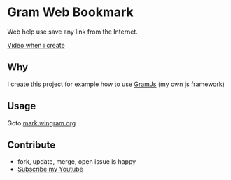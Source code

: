 # Gram Web Bookmark

Web help use save any link from the Internet.

[Video when i create](https://www.youtube.com/live/W9ISlNhorr8)

## Why
I create this project for example how to use [GramJs](https://github.com/codegram01/gramjs) (my own js framework)

## Usage
Goto [mark.wingram.org](https://mark.wingram.org/)

## Contribute
- fork, update, merge, open issue is happy
- [Subscribe my Youtube](https://www.youtube.com/@WingramOrg)